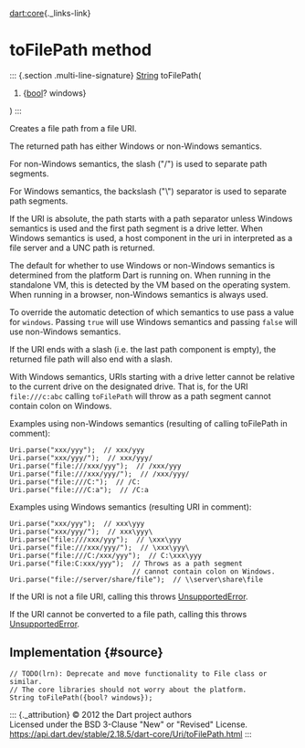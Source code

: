 [dart:core](../../dart-core/dart-core-library){._links-link}

toFilePath method
=================

::: {.section .multi-line-signature}
[String](../string-class) toFilePath(

1.  {[bool](../bool-class)? windows}

)
:::

Creates a file path from a file URI.

The returned path has either Windows or non-Windows semantics.

For non-Windows semantics, the slash (\"/\") is used to separate path
segments.

For Windows semantics, the backslash (\"\\\") separator is used to
separate path segments.

If the URI is absolute, the path starts with a path separator unless
Windows semantics is used and the first path segment is a drive letter.
When Windows semantics is used, a host component in the uri in
interpreted as a file server and a UNC path is returned.

The default for whether to use Windows or non-Windows semantics is
determined from the platform Dart is running on. When running in the
standalone VM, this is detected by the VM based on the operating system.
When running in a browser, non-Windows semantics is always used.

To override the automatic detection of which semantics to use pass a
value for `windows`. Passing `true` will use Windows semantics and
passing `false` will use non-Windows semantics.

If the URI ends with a slash (i.e. the last path component is empty),
the returned file path will also end with a slash.

With Windows semantics, URIs starting with a drive letter cannot be
relative to the current drive on the designated drive. That is, for the
URI `file:///c:abc` calling `toFilePath` will throw as a path segment
cannot contain colon on Windows.

Examples using non-Windows semantics (resulting of calling toFilePath in
comment):

``` {.language-dart data-language="dart"}
Uri.parse("xxx/yyy");  // xxx/yyy
Uri.parse("xxx/yyy/");  // xxx/yyy/
Uri.parse("file:///xxx/yyy");  // /xxx/yyy
Uri.parse("file:///xxx/yyy/");  // /xxx/yyy/
Uri.parse("file:///C:");  // /C:
Uri.parse("file:///C:a");  // /C:a
```

Examples using Windows semantics (resulting URI in comment):

``` {.language-dart data-language="dart"}
Uri.parse("xxx/yyy");  // xxx\yyy
Uri.parse("xxx/yyy/");  // xxx\yyy\
Uri.parse("file:///xxx/yyy");  // \xxx\yyy
Uri.parse("file:///xxx/yyy/");  // \xxx\yyy\
Uri.parse("file:///C:/xxx/yyy");  // C:\xxx\yyy
Uri.parse("file:C:xxx/yyy");  // Throws as a path segment
                              // cannot contain colon on Windows.
Uri.parse("file://server/share/file");  // \\server\share\file
```

If the URI is not a file URI, calling this throws
[UnsupportedError](../unsupportederror-class).

If the URI cannot be converted to a file path, calling this throws
[UnsupportedError](../unsupportederror-class).

Implementation {#source}
--------------

``` {.language-dart data-language="dart"}
// TODO(lrn): Deprecate and move functionality to File class or similar.
// The core libraries should not worry about the platform.
String toFilePath({bool? windows});
```

::: {._attribution}
© 2012 the Dart project authors\
Licensed under the BSD 3-Clause \"New\" or \"Revised\" License.\
<https://api.dart.dev/stable/2.18.5/dart-core/Uri/toFilePath.html>
:::
